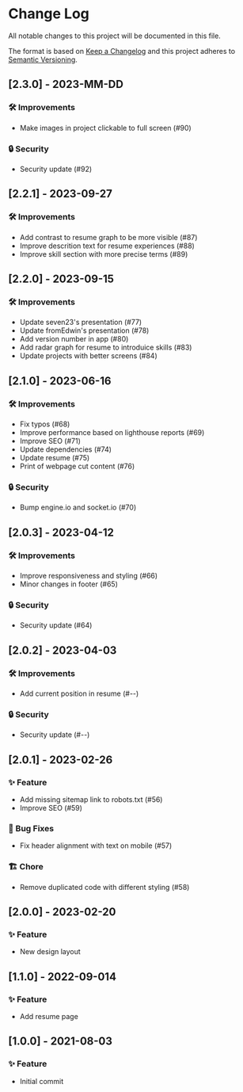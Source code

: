 
# Change Log
All notable changes to this project will be documented in this file.
 
The format is based on [Keep a Changelog](http://keepachangelog.com/)
and this project adheres to [Semantic Versioning](http://semver.org/).
 
<!---
## [Unreleased] - yyyy-mm-dd

### ✨ Feature – for new features
### 🛠 Improvements – for general improvements
### 🚨 Changed – for changes in existing functionality
### ⚠️ Deprecated – for soon-to-be removed features
### 📚 Documentation – for documentation update
### 🗑 Removed – for removed features
### 🐛 Bug Fixes – for any bug fixes
### 🔒 Security – in case of vulnerabilities
### 🏗 Chore – for tidying code

See for sample https://raw.githubusercontent.com/favoloso/conventional-changelog-emoji/master/CHANGELOG.md
-->
## [2.3.0] - 2023-MM-DD
### 🛠 Improvements
- Make images in project clickable to full screen (#90)
### 🔒 Security
- Security update (#92)

## [2.2.1] - 2023-09-27
### 🛠 Improvements
- Add contrast to resume graph to be more visible (#87)
- Improve descrition text for resume experiences (#88)
- Improve skill section with more precise terms (#89)

## [2.2.0] - 2023-09-15
### 🛠 Improvements
- Update seven23's presentation (#77)
- Update fromEdwin's presentation (#78)
- Add version number in app (#80)
- Add radar graph for resume to introduice skills (#83)
- Update projects with better screens (#84)

## [2.1.0] - 2023-06-16
### 🛠 Improvements
- Fix typos (#68) 
- Improve performance based on lighthouse reports (#69)
- Improve SEO (#71)
- Update dependencies (#74)
- Update resume (#75)
- Print of webpage cut content (#76)
### 🔒 Security
- Bump engine.io and socket.io (#70) 

## [2.0.3] - 2023-04-12
### 🛠 Improvements
- Improve responsiveness and styling (#66)
- Minor changes in footer (#65)
### 🔒 Security
- Security update (#64)

## [2.0.2] - 2023-04-03
### 🛠 Improvements
- Add current position in resume (#--)
### 🔒 Security
- Security update (#--)

## [2.0.1] - 2023-02-26
### ✨ Feature
- Add missing sitemap link to robots.txt (#56)
- Improve SEO (#59)
### 🐛 Bug Fixes
- Fix header alignment with text on mobile (#57)
### 🏗 Chore
- Remove duplicated code with different styling (#58)

## [2.0.0] - 2023-02-20
### ✨ Feature
- New design layout

## [1.1.0] - 2022-09-014
### ✨ Feature
- Add resume page

## [1.0.0] - 2021-08-03
### ✨ Feature
- Initial commit
